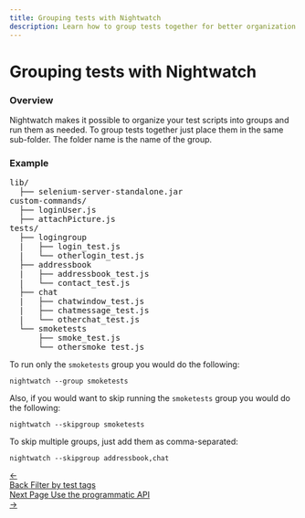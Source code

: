 ```yaml
---
title: Grouping tests with Nightwatch
description: Learn how to group tests together for better organization of the test suite.
---
```


<div class="page-header"><h1>Grouping tests with Nightwatch</h1></div>

### Overview
Nightwatch makes it possible to organize your test scripts into groups and run them as needed. To group tests together just place them in the same sub-folder. The folder name is the name of the group.

### Example
<pre>
lib/
  ├── selenium-server-standalone.jar
custom-commands/
  ├── loginUser.js
  ├── attachPicture.js
tests/
  ├── logingroup
  |   ├── login_test.js
  |   └── otherlogin_test.js
  ├── addressbook
  |   ├── addressbook_test.js
  |   └── contact_test.js
  ├── chat
  |   ├── chatwindow_test.js
  |   ├── chatmessage_test.js
  |   └── otherchat_test.js
  └── smoketests
      ├── smoke_test.js
      └── othersmoke_test.js
</pre>

To run only the `smoketests` group you would do the following:

<pre><code class="language-bash">nightwatch --group smoketests</code></pre>

Also, if you would want to skip running the `smoketests` group you would do the following:

<pre><code class="language-bash">nightwatch --skipgroup smoketests</code></pre>

To skip multiple groups, just add them as comma-separated:

<pre><code class="language-bash">nightwatch --skipgroup addressbook,chat</code></pre>

 <div class="doc-pagination pt-40">
  <div class="previous">
    <a href="https://nightwatchjs.org/guide/running-tests/filtering-by-test-tags.html">
      <span>←</span>
        <div class="d-flex flex-column">
          <span class="smallT">Back</span>
          <span class="bigT">Filter by test tags</span>
        </div>
    </a>
  </div>
  <div class="next">
    <a href="https://nightwatchjs.org/guide/running-tests/programmatic-api.html">
        <div class="d-flex flex-column">
          <span class="smallT">Next Page</span>
          <span class="bigT">Use the programmatic API</span>
        </div>
        <span>→</span>
    </a>
  </div>
</div>

